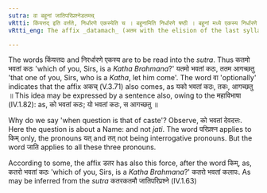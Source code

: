 ```yaml
---
sutra: वा बहूनां जातिपरिप्रश्नेडतमच्
vRtti: किंयत्तद् इति वर्त्तते, निर्धारणे एकस्येति च । बहूनामिति निर्धारणे षष्ठी । बहूनां मध्ये एकस्य निर्धारणे गम्यमाने जातिपरिप्रश्नविषयेभ्यः किमादिभ्यः वा डतमच् प्रत्ययो भवति ॥
vRtti_eng: The affix _datamach_ (अतम with the elision of the last syllable) comes after _kim_, _yat_ and _tat_, optionally, when the object is the determining of the one out of many, the question being that of caste.

---
```

The words किंयत्तदः and निरर्धारणे एकस्य are to be read into the _sutra_. Thus कतमो भवतां कठः 'which of you, Sirs, is a _Katha_ _Brahmana_?' यतमो भवतां कठः, ततम आगच्छतु 'that one of you, Sirs, who is a _Katha_, let him come'. The word वा 'optionally' indicates that the affix अकच् (V.3.71) also comes, as यको भवतां कठः, तकः, आगच्छतु ॥ This idea may be expressed by a sentence also, owing to the महाविभाषा (IV.1.82): as, को भवतां कठः; यो भवतां कठः, स आगच्छतु ॥

Why do we say 'when question is that of caste'? Observe, को भवतां देवदत्तः. Here the question is about a Name: and not _jati_. The word परिप्रश्न applies to किम् only, the pronouns यत् and तत् not being interrogative pronouns. But the word जाति applies to all these three pronouns.

According to some, the affix डतर has also this force, after the word किम्, as, कतरो भवतां कठः 'which of you, Sirs, is a _Katha_ _Brahmana_?' कतरो भवतां कलापः. As may be inferred from the _sutra_ कतरकतमौ जातिपरिप्रश्ने (IV.1.63)